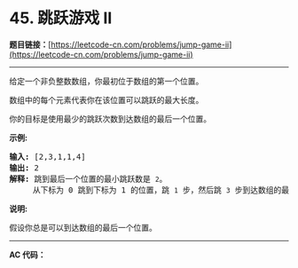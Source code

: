 # 45. 跳跃游戏 II

**题目链接：**[https://leetcode-cn.com/problems/jump-game-ii](https://leetcode-cn.com/problems/jump-game-ii)

---

<div class="content__1Y2H">
 <div class="notranslate">
  <p>给定一个非负整数数组，你最初位于数组的第一个位置。</p> 
  <p>数组中的每个元素代表你在该位置可以跳跃的最大长度。</p> 
  <p>你的目标是使用最少的跳跃次数到达数组的最后一个位置。</p> 
  <p><strong>示例:</strong></p> 
  <pre class="language-text"><strong>输入:</strong> [2,3,1,1,4]
<strong>输出:</strong> 2
<strong>解释:</strong> 跳到最后一个位置的最小跳跃数是 <code>2</code>。
&nbsp;    从下标为 0 跳到下标为 1 的位置，跳&nbsp;<code>1</code>&nbsp;步，然后跳&nbsp;<code>3</code>&nbsp;步到达数组的最后一个位置。
</pre> 
  <p><strong>说明:</strong></p> 
  <p>假设你总是可以到达数组的最后一个位置。</p> 
 </div>
</div>

---

**AC 代码：**

```java

```